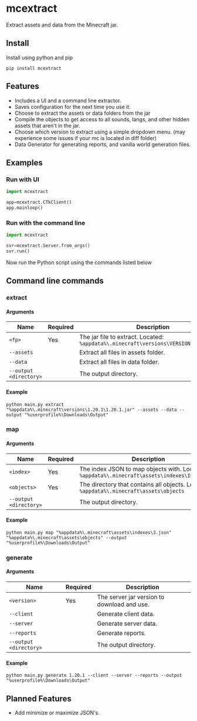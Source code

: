 # mcextract

Extract assets and data from the Minecraft jar.

## Install
Install using python and pip
```
pip install mcextract
```

## Features

- Includes a UI and a command line extractor.
- Saves configuration for the next time you use it.
- Choose to extract the assets or data folders from the jar
- Compile the objects to get access to all sounds, langs, and other hidden assets that aren't in the jar.
- Choose which version to extract using a simple dropdown menu. (may experience some issues if your mc is located in diff folder)
- Data Generator for generating reports, and vanilla world generation files.

## Examples
### Run with UI
```py
import mcextract

app=mcextract.CTkClient()
app.mainloop()
```
### Run with the command line
```py
import mcextract

svr=mcextract.Server.from_args()
svr.run()
```
Now run the Python script using the commands listed below

## Command line commands
### extract
#### Arguments
| Name |Required| Description |
|--|--|--|
|`<fp>`|Yes| The jar file to extract. Located: `%appdata%\.minecraft\versions\VERSION\VERSION.jar`|
|`--assets`|| Extract all files in assets folder. |
|`--data`|| Extract all files in data folder. |
|`--output <directory>`|| The output directory. |

#### Example
```
python main.py extract "%appdata%\.minecraft\versions\1.20.1\1.20.1.jar" --assets --data --output "%userprofile%\Downloads\Output"
```

### map
#### Arguments
| Name |Required| Description |
|--|--|--|
|`<index>`|Yes| The index JSON to map objects with. Located: `%appdata%\.minecraft\assets\indexes\INDEX.json`|
|`<objects>`| Yes | The directory that contains all objects. Located: `%appdata%\.minecraft\assets\objects`|
|`--output <directory>`|| The output directory. |

#### Example
```
python main.py map "%appdata%\.minecraft\assets\indexes\3.json" "%appdata%\.minecraft\assets\objects" --output "%userprofile%\Downloads\Output"
```

### generate
#### Arguments
| Name |Required| Description |
|--|--|--|
|`<version>`|Yes| The server jar version to download and use. |
|`--client`|| Generate client data. |
|`--server`|| Generate server data. |
|`--reports`|| Generate reports. |
|`--output <directory>`|| The output directory. |

#### Example
```
python main.py generate 1.20.1 --client --server --reports --output "%userprofile%\Downloads\Output"
```

## Planned Features

- Add minimize or maximize JSON's.
